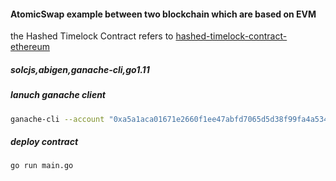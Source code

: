 #### AtomicSwap example between two blockchain which are based on EVM
the Hashed Timelock Contract refers to [hashed-timelock-contract-ethereum](https://github.com/chatch/hashed-timelock-contract-ethereum)

##### solcjs,abigen,ganache-cli,go1.11

##### lanuch  ganache client 
```bash
ganache-cli --account "0xa5a1aca01671e2660f1ee47abfd7065d5d38f99fa4a53495f02df939cd5b86f6,111111111111111111111" -p 7545
```
##### deploy contract
```bash
go run main.go
```
